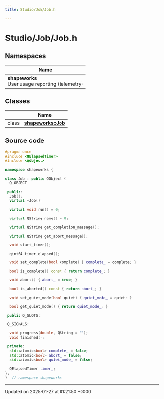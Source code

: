 ```yaml
---
title: Studio/Job/Job.h

---
```


# Studio/Job/Job.h



## Namespaces

| Name           |
| -------------- |
| **[shapeworks](../Namespaces/namespaceshapeworks.md)** <br>User usage reporting (telemetry)  |

## Classes

|                | Name           |
| -------------- | -------------- |
| class | **[shapeworks::Job](../Classes/classshapeworks_1_1Job.md)**  |




## Source code

```cpp
#pragma once
#include <QElapsedTimer>
#include <QObject>

namespace shapeworks {

class Job : public QObject {
  Q_OBJECT

 public:
  Job();
  virtual ~Job();

  virtual void run() = 0;

  virtual QString name() = 0;

  virtual QString get_completion_message();

  virtual QString get_abort_message();

  void start_timer();

  qint64 timer_elapsed();

  void set_complete(bool complete) { complete_ = complete; }

  bool is_complete() const { return complete_; }

  void abort() { abort_ = true; }

  bool is_aborted() const { return abort_; }

  void set_quiet_mode(bool quiet) { quiet_mode_ = quiet; }

  bool get_quiet_mode() { return quiet_mode_; }

 public Q_SLOTS:

 Q_SIGNALS:

  void progress(double, QString = "");
  void finished();

 private:
  std::atomic<bool> complete_ = false;
  std::atomic<bool> abort_ = false;
  std::atomic<bool> quiet_mode_ = false;

  QElapsedTimer timer_;
};
}  // namespace shapeworks
```


-------------------------------

Updated on 2025-01-27 at 01:21:50 +0000
